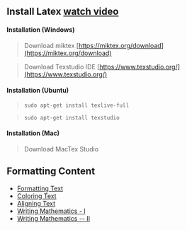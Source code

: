 ## Install Latex [watch video](https://youtu.be/gIPd67qlfsI)

#### Installation (Windows)

>   Download miktex [https://miktex.org/download](https://miktex.org/download)

>   Download Texstudio IDE [https://www.texstudio.org/](https://www.texstudio.org/)

#### Installation (Ubuntu)

>    `sudo apt-get install texlive-full`

>    `sudo apt-get install texstudio`

#### Installation (Mac)

> Download MacTex Studio


## Formatting Content

- [Formatting Text](./Learn_Latex_ppt/LaTex_Formatting_Text.pdf)
- [Coloring Text](./Learn_Latex_ppt/LaTex_Coloring_Text.pdf)
- [Aligning Text](./Learn_Latex_ppt/Latex_Align_Text.pdf)
- [Writing Mathematics - I](./Learn_Latex_ppt/LaTex_Mathematics_1.pdf)
- [Writing Mathematics -- II](./Learn_Latex_ppt/LaTex_Mathematics_2.pdf)
